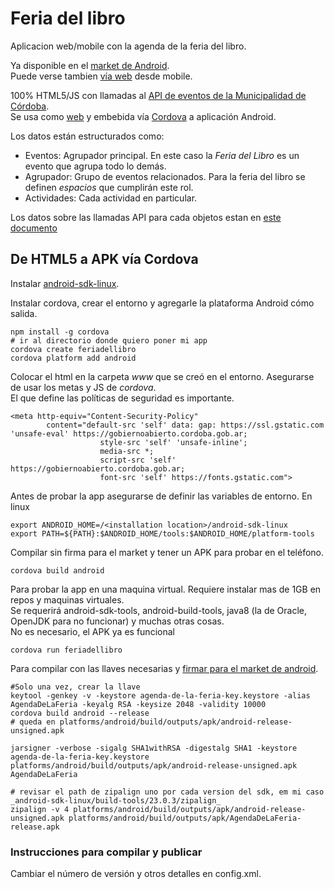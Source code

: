 # Feria del libro
Aplicacion web/mobile con la agenda de la feria del libro.  

Ya disponible en el [market de Android](https://play.google.com/store/apps/details?id=ar.gob.cordoba.gobiernoabierto.feriadellibro).    
Puede verse tambien [vía web](https://modernizacionmunicba.github.io/feria-del-libro) desde mobile.  

100% HTML5/JS con llamadas al [API de eventos de la Municipalidad de Córdoba](https://gobiernoabierto.cordoba.gob.ar/api/).  
Se usa como [web](https://modernizacionmunicba.github.io/feria-del-libro/) y embebida vía [Cordova](https://cordova.apache.org/) a aplicación Android.

Los datos están estructurados como:
 - Eventos: Agrupador principal. En este caso la _Feria del Libro_ es un evento que agrupa todo lo demás. 
 - Agrupador: Grupo de eventos relacionados. Para la feria del libro se definen _espacios_ que cumplirán este rol.
 - Actividades: Cada actividad en particular. 

Los datos sobre las llamadas API para cada objetos estan en [este documento](https://docs.google.com/document/d/1VuhbKmbkRHFx0L2HRRUuWv1HWqfk2LyCPOHAlIgq05g)

## De HTML5 a APK vía Cordova

Instalar [android-sdk-linux](https://developer.android.com/studio/index.html).   

Instalar cordova, crear el entorno y agregarle la plataforma Android cómo salida.  

```
npm install -g cordova
# ir al directorio donde quiero poner mi app
cordova create feriadellibro
cordova platform add android
```

Colocar el html en la carpeta _www_ que se creó en el entorno. Asegurarse de usar los metas y JS de _cordova_.  
El que define las políticas de seguridad es importante.  
```
<meta http-equiv="Content-Security-Policy" 
        content="default-src 'self' data: gap: https://ssl.gstatic.com 'unsafe-eval' https://gobiernoabierto.cordoba.gob.ar; 
                    style-src 'self' 'unsafe-inline';
                    media-src *; 
                    script-src 'self' https://gobiernoabierto.cordoba.gob.ar;
                    font-src 'self' https://fonts.gstatic.com">
```

Antes de probar la app asegurarse de definir las variables de entorno.
En linux
```
export ANDROID_HOME=/<installation location>/android-sdk-linux
export PATH=${PATH}:$ANDROID_HOME/tools:$ANDROID_HOME/platform-tools
```

Compilar sin firma para el market y tener un APK para probar en el teléfono.  
```
cordova build android
```

Para probar la app en una maquina virtual. Requiere instalar mas de 1GB en repos y maquinas virtuales.  
Se requerirá android-sdk-tools, android-build-tools, java8 (la de Oracle, OpenJDK para no funcionar) y muchas otras cosas.  
No es necesario, el APK ya es funcional

```
cordova run feriadellibro
```
 
Para compilar con las llaves necesarias y [firmar para el market de android](https://developer.android.com/studio/publish/app-signing.html).  

```
#Solo una vez, crear la llave
keytool -genkey -v -keystore agenda-de-la-feria-key.keystore -alias AgendaDeLaFeria -keyalg RSA -keysize 2048 -validity 10000
cordova build android --release
# queda en platforms/android/build/outputs/apk/android-release-unsigned.apk

jarsigner -verbose -sigalg SHA1withRSA -digestalg SHA1 -keystore agenda-de-la-feria-key.keystore platforms/android/build/outputs/apk/android-release-unsigned.apk AgendaDeLaFeria

# revisar el path de zipalign uno por cada version del sdk, em mi caso _android-sdk-linux/build-tools/23.0.3/zipalign_   
zipalign -v 4 platforms/android/build/outputs/apk/android-release-unsigned.apk platforms/android/build/outputs/apk/AgendaDeLaFeria-release.apk
```

### Instrucciones para compilar y publicar

Cambiar el número de versión y otros detalles en config.xml.  



